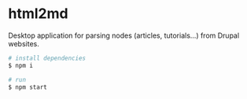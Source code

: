 # html2md

Desktop application for parsing nodes (articles, tutorials...) from Drupal websites.

```bash
# install dependencies
$ npm i

# run
$ npm start
```
    